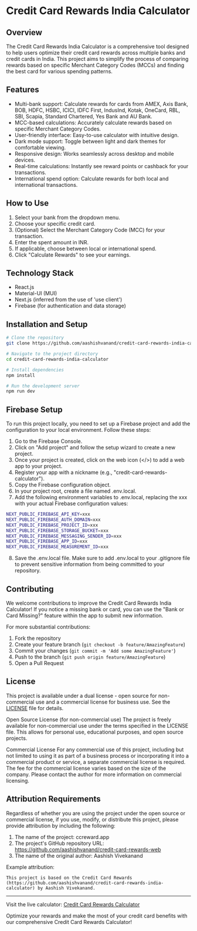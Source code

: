 # Credit Card Rewards India Calculator

## Overview

The Credit Card Rewards India Calculator is a comprehensive tool designed to help users optimize their credit card rewards across multiple banks and credit cards in India. This project aims to simplify the process of comparing rewards based on specific Merchant Category Codes (MCCs) and finding the best card for various spending patterns.

## Features

- Multi-bank support: Calculate rewards for cards from AMEX, Axis Bank, BOB, HDFC, HSBC, ICICI, IDFC First, IndusInd, Kotak, OneCard, RBL, SBI, Scapia, Standard Chartered, Yes Bank and AU Bank.
- MCC-based calculations: Accurately calculate rewards based on specific Merchant Category Codes.
- User-friendly interface: Easy-to-use calculator with intuitive design.
- Dark mode support: Toggle between light and dark themes for comfortable viewing.
- Responsive design: Works seamlessly across desktop and mobile devices.
- Real-time calculations: Instantly see reward points or cashback for your transactions.
- International spend option: Calculate rewards for both local and international transactions.

## How to Use

1. Select your bank from the dropdown menu.
2. Choose your specific credit card.
3. (Optional) Select the Merchant Category Code (MCC) for your transaction.
4. Enter the spent amount in INR.
5. If applicable, choose between local or international spend.
6. Click "Calculate Rewards" to see your earnings.

## Technology Stack

- React.js
- Material-UI (MUI)
- Next.js (inferred from the use of 'use client')
- Firebase (for authentication and data storage)

## Installation and Setup

```bash
# Clone the repository
git clone https://github.com/aashishvanand/credit-card-rewards-india-calculator.git

# Navigate to the project directory
cd credit-card-rewards-india-calculator

# Install dependencies
npm install

# Run the development server
npm run dev
```

## Firebase Setup
To run this project locally, you need to set up a Firebase project and add the configuration to your local environment. Follow these steps:

1. Go to the Firebase Console.
2. Click on "Add project" and follow the setup wizard to create a new project.
3. Once your project is created, click on the web icon (</>) to add a web app to your project.
4. Register your app with a nickname (e.g., "credit-card-rewards-calculator").
5. Copy the Firebase configuration object.
6. In your project root, create a file named .env.local.
7. Add the following environment variables to .env.local, replacing the xxx with your actual Firebase configuration values:

```bash
NEXT_PUBLIC_FIREBASE_API_KEY=xxx
NEXT_PUBLIC_FIREBASE_AUTH_DOMAIN=xxx
NEXT_PUBLIC_FIREBASE_PROJECT_ID=xxx
NEXT_PUBLIC_FIREBASE_STORAGE_BUCKET=xxx
NEXT_PUBLIC_FIREBASE_MESSAGING_SENDER_ID=xxx
NEXT_PUBLIC_FIREBASE_APP_ID=xxx
NEXT_PUBLIC_FIREBASE_MEASUREMENT_ID=xxx
```

8. Save the .env.local file.
Make sure to add .env.local to your .gitignore file to prevent sensitive information from being committed to your repository.

## Contributing

We welcome contributions to improve the Credit Card Rewards India Calculator! If you notice a missing bank or card, you can use the "Bank or Card Missing?" feature within the app to submit new information.

For more substantial contributions:

1. Fork the repository
2. Create your feature branch (`git checkout -b feature/AmazingFeature`)
3. Commit your changes (`git commit -m 'Add some AmazingFeature'`)
4. Push to the branch (`git push origin feature/AmazingFeature`)
5. Open a Pull Request

## License

This project is available under a dual license - open source for non-commercial use and a commercial license for business use. See the [LICENSE](LICENSE) file for details.

Open Source License (for non-commercial use)
The project is freely available for non-commercial use under the terms specified in the LICENSE file. This allows for personal use, educational purposes, and open source projects.

Commercial License
For any commercial use of this project, including but not limited to using it as part of a business process or incorporating it into a commercial product or service, a separate commercial license is required. The fee for the commercial license varies based on the size of the company. Please contact the author for more information on commercial licensing.

## Attribution Requirements

Regardless of whether you are using the project under the open source or commercial license, if you use, modify, or distribute this project, please provide attribution by including the following:

1. The name of the project: ccreward.app
2. The project's GitHub repository URL: https://github.com/aashishvanand/credit-card-rewards-web
3. The name of the original author: Aashish Vivekanand

Example attribution:

```
This project is based on the Credit Card Rewards (https://github.com/aashishvanand/credit-card-rewards-india-calculator) by Aashish Vivekanand.
```

---

Visit the live calculator: [Credit Card Rewards Calculator](https://ccreward.app)

Optimize your rewards and make the most of your credit card benefits with our comprehensive Credit Card Rewards Calculator!
